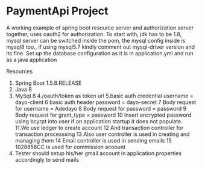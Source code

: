 # PaymentApi Project
A working example of spring boot resource server and authorization server together, uses oauth2 for authorization. To start with, jdk has to be 1.8, mysql server can be switched inside the pom, the mysql config inside is mysql8 too., if using mysql5.7 kindly comment out mysql-driver version and its fine.
Set up the database configuration as it is in application.yml and run as a java application

Resources
1. Spring Boot 1.5.8.RELEASE
2. Java 8
3. MySql 8
4./oauth/token  as token url
5.basic auth credential username = dayo-client
6 basic auth header password =  dayo-secret
7 Body request for  username = Adedayo
8 Body request for password = password
9 Body request for grant_type = password
10 Insert encrypted password using bcyrpt into user if on application startup it does not populate.
11.We use ledger to create account 
12 And transaction controller for transaction processsing
13 Also user controller is used in creating and managing them
14 Email controller is used in sending emails
15 1028856CC is used for commission acoount
16. Tester should setup his/her gmail account in application.properties accordingly to send mails

